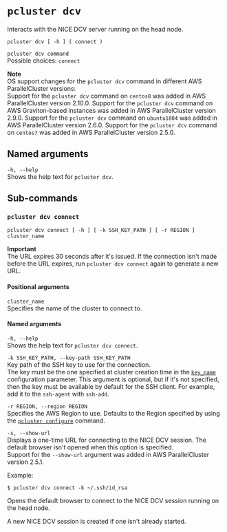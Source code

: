 # `pcluster dcv`<a name="pcluster.dcv"></a>

Interacts with the NICE DCV server running on the head node\.

```
pcluster dcv [ -h ] ( connect )
```

`pcluster dcv command`  
Possible choices: `connect`

**Note**  
OS support changes for the `pcluster dcv` command in different AWS ParallelCluster versions:  
Support for the `pcluster dcv` command on `centos8` was added in AWS ParallelCluster version 2\.10\.0\.
Support for the `pcluster dcv` command on AWS Graviton\-based instances was added in AWS ParallelCluster version 2\.9\.0\.
Support for the `pcluster dcv` command on `ubuntu1804` was added in AWS ParallelCluster version 2\.6\.0\.
Support for the `pcluster dcv` command on `centos7` was added in AWS ParallelCluster version 2\.5\.0\.

## Named arguments<a name="pcluster.dcv.namedarg"></a>

`-h, --help`  
Shows the help text for `pcluster dcv`\.

## Sub\-commands<a name="pcluster-dcv-subcommands"></a>

### `pcluster dcv connect`<a name="pcluster-dcv-connect"></a>

```
pcluster dcv connect [ -h ] [ -k SSH_KEY_PATH ] [ -r REGION ] cluster_name
```

**Important**  
The URL expires 30 seconds after it's issued\. If the connection isn't made before the URL expires, run `pcluster dcv connect` again to generate a new URL\.

#### Positional arguments<a name="pcluster.dcv.connect.arg"></a>

`cluster_name`  
Specifies the name of the cluster to connect to\.

#### Named arguments<a name="pcluster.dcv.connect.namedarg"></a>

`-h, --help`  
Shows the help text for `pcluster dcv connect`\.

`-k SSH_KEY_PATH, --key-path SSH_KEY_PATH`  
Key path of the SSH key to use for the connection\.  
The key must be the one specified at cluster creation time in the [`key_name`](cluster-definition.md#key-name) configuration parameter\. This argument is optional, but if it's not specified, then the key must be available by default for the SSH client\. For example, add it to the `ssh-agent` with `ssh-add`\.

`-r REGION, --region REGION`  
Specifies the AWS Region to use\. Defaults to the Region specified by using the [`pcluster configure`](pcluster.configure.md) command\.

`-s, --show-url`  
Displays a one\-time URL for connecting to the NICE DCV session\. The default browser isn't opened when this option is specified\.  
Support for the `--show-url` argument was added in AWS ParallelCluster version 2\.5\.1\.

Example:

```
$ pcluster dcv connect -k ~/.ssh/id_rsa
```

Opens the default browser to connect to the NICE DCV session running on the head node\.

A new NICE DCV session is created if one isn't already started\.